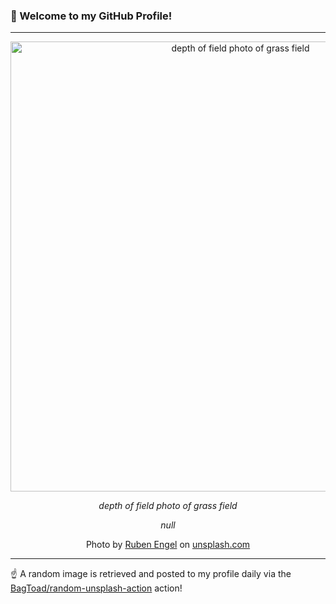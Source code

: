 ### 👋 Welcome to my GitHub Profile!

----

<div align="center">
  <img width="720" src="https://images.unsplash.com/photo-1465676145909-f5266ff2216f?crop=entropy&cs=tinysrgb&fit=max&fm=jpg&ixid=M3w1NTI0OTR8MHwxfHJhbmRvbXx8fHx8fHx8fDE3MTc4MjY5Mzh8&ixlib=rb-4.0.3&q=80&w=1080" alt="depth of field photo of grass field">
  
  <em>depth of field photo of grass field</em>
  
  <em>null</em>
  
  Photo by [Ruben Engel](https://linktr.ee/rbnngl) on [unsplash.com](https://unsplash.com/)
</div>

----

☝️ A random image is retrieved and posted to my profile daily via the [BagToad/random-unsplash-action](https://github.com/BagToad/random-unsplash-action) action!
